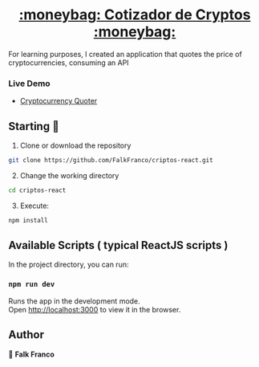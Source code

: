 <h1 align="center" style="border-bottom: none">
    <b>
        <a href="https://crypto-compare-react.netlify.app/">:moneybag: Cotizador de Cryptos :moneybag:</a><br>
    </b>
    
</h1>

For learning purposes, I created an application that quotes the price of cryptocurrencies, consuming an API


### Live Demo
* [Cryptocurrency Quoter](https://crypto-compare-react.netlify.app/)

## Starting 🚀

1. Clone or download the repository 

```bash
git clone https://github.com/FalkFranco/criptos-react.git
```
2. Change the working directory

```bash
cd criptos-react
```

3. Execute:

```bash
npm install
```


## Available Scripts ( typical ReactJS scripts )

In the project directory, you can run:

### `npm run dev`

Runs the app in the development mode.\
Open [http://localhost:3000](http://localhost:3000) to view it in the browser.


## Author

👤 **Falk Franco**
